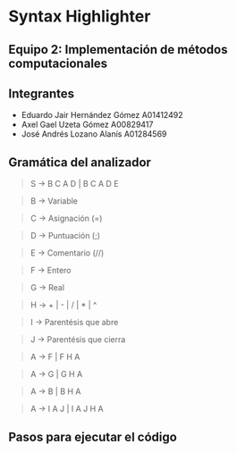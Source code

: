 # Syntax Highlighter
## Equipo 2: Implementación de métodos computacionales

## Integrantes
* Eduardo Jair Hernández Gómez A01412492
* Axel Gael Uzeta Gómez A00829417
* José Andrés Lozano Alanís A01284569

## Gramática del analizador

> S -> B C A D  | B C A D E

> B -> Variable

> C -> Asignación (=)

> D -> Puntuación (;)

> E -> Comentario (//)

> F -> Entero

> G -> Real

> H -> + | - | / | * | ^ 

> I -> Parentésis que abre

> J -> Parentésis que cierra

> A -> F | F H A

> A -> G | G H A

> A -> B | B H A

> A -> I A J | I A J H A


## Pasos para ejecutar el código

